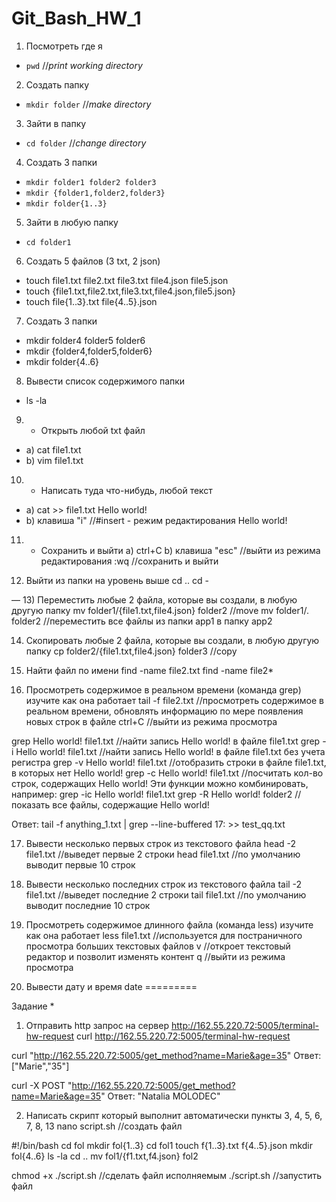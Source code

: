 # Git_Bash_HW_1

1) Посмотреть где я
- `pwd` //*print working directory*

2) Создать папку
- `mkdir folder` //*make directory*

3) Зайти в папку
- `cd folder` //*change directory*

4) Создать 3 папки
- `mkdir folder1 folder2 folder3`
- `mkdir {folder1,folder2,folder3}`
- `mkdir folder{1..3}`

5) Зайти в любую папку
- `cd folder1`

6) Создать 5 файлов (3 txt, 2 json)
- touch file1.txt file2.txt file3.txt file4.json file5.json
- touch {file1.txt,file2.txt,file3.txt,file4.json,file5.json}
- touch file{1..3}.txt file{4..5}.json

7) Создать 3 папки
- mkdir folder4 folder5 folder6
- mkdir {folder4,folder5,folder6}
- mkdir folder{4..6}

8) Вывести список содержимого папки
- ls -la

9) + Открыть любой txt файл
- a) cat file1.txt
- b) vim file1.txt

10) + Написать туда что-нибудь, любой текст
- a) cat >> file1.txt
   Hello world!
- b) клавиша "i" //#insert - режим редактирования
   Hello world!

11) + Сохранить и выйти
a) ctrl+C
b) клавиша "esc" //выйти из режима редактирования
   :wq //сохранить и выйти

12) Выйти из папки на уровень выше
cd ..
cd -

—
13) Переместить любые 2 файла, которые вы создали, в любую другую папку
mv folder1/{file1.txt,file4.json} folder2 //move
mv folder1/*.* folder2 //переместить все файлы из папки app1 в папку app2

14) Скопировать любые 2 файла, которые вы создали, в любую другую папку
cp folder2/{file1.txt,file4.json} folder3 //copy

15) Найти файл по имени
find -name file2.txt
find -name file2*

16) Просмотреть содержимое в реальном времени (команда grep) изучите как она работает
tail -f file2.txt //просмотреть содержимое в реальном времени, обновлять информацию по мере появления новых строк в файле
ctrl+C //выйти из режима просмотра

grep Hello world! file1.txt //найти запись Hello world! в файле file1.txt
grep -i Hello world! file1.txt //найти запись Hello world! в файле file1.txt без учета регистра
grep -v Hello world! file1.txt //отобразить строки в файле file1.txt, в которых нет Hello world!
grep -с Hello world! file1.txt //посчитать кол-во строк, содержащих Hello world!
Эти функции можно комбинировать, например: grep -iс Hello world! file1.txt
grep -R Hello world! folder2 //показать все файлы, содержащие Hello world!

Ответ: tail -f anything_1.txt | grep --line-buffered 17: >> test_qq.txt

17) Вывести несколько первых строк из текстового файла
head -2 file1.txt //выведет первые 2 строки
head file1.txt //по умолчанию выводит первые 10 строк

18) Вывести несколько последних строк из текстового файла
tail -2 file1.txt //выведет последние 2 строки
tail file1.txt //по умолчанию выводит последние 10 строк

19) Просмотреть содержимое длинного файла (команда less) изучите как она работает
less file1.txt //используется для постраничного просмотра больших текстовых файлов
v //откроет текстовый редактор и позволит изменять контент
q //выйти из режима просмотра

20) Вывести дату и время
date
=========

Задание *
1) Отправить http запрос на сервер http://162.55.220.72:5005/terminal-hw-request
curl http://162.55.220.72:5005/terminal-hw-request

curl "http://162.55.220.72:5005/get_method?name=Marie&age=35"
Ответ: ["Marie","35"]

curl -X POST "http://162.55.220.72:5005/get_method?name=Marie&age=35"
Ответ: "Natalia MOLODEC"


2) Написать скрипт который выполнит автоматически пункты 3, 4, 5, 6, 7, 8, 13
nano script.sh //создать файл

#!/bin/bash
cd fol
mkdir fol{1..3}
cd fol1
touch f{1..3}.txt f{4..5}.json
mkdir fol{4..6}
ls -la
cd ..
mv fol1/{f1.txt,f4.json} fol2

chmod +x ./script.sh //сделать файл исполняемым
./script.sh //запустить файл

